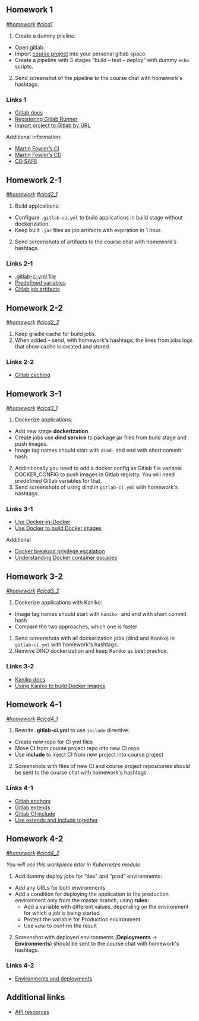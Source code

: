 ## Homework 1
*[#homework]() [#cicd1]()*
1. Create a dummy pileline:
- Open gitlab.
- Import [course project](https://github.com/tdevopsschool/course-project/tree/main) into your personal gitlab space.
- Create a pipeline with 3 stages “build – test – deploy” with dummy `echo` scripts.
2. Send screenshot of the pipeline to the course chat with homework's hashtags.

### Links 1
- [Gitlab docs](https://docs.gitlab.com)
- [Registering Gitlab Runner](https://docs.gitlab.com/runner/register/index.html)
- [Import project to Gitlab by URL](https://docs.gitlab.com/ee/user/project/import/repo_by_url.html)

Additional information:
- [Martin Fowler’s CI](https://martinfowler.com/articles/continuousIntegration.html)
- [Martin Fowler’s CD](https://martinfowler.com/bliki/ContinuousDelivery.html)
- [CD SAFE](https://v46.scaledagileframework.com/continuous-delivery-pipeline)

## Homework 2-1
*[#homework]() [#cicd2_1]()*
1. Build applcaitions:
- Configure `.gitlab-ci.yml` to build applications in build stage without dockerization.
- Keep built `.jar` files as job artifacts with expiration in 1 hour.
2. Send screenshots of artifacts to the course chat with homework's hashtags.

### Links 2-1
- [.gitlab-ci.yml file](https://docs.gitlab.com/ee/ci/yaml/gitlab_ci_yaml.html)
- [Predefined variables](https://docs.gitlab.com/ee/ci/variables/predefined_variables.html)
- [Gitlab job artifacts](https://docs.gitlab.com/ee/ci/pipelines/job_artifacts.html)

## Homework 2-2
*[#homework]() [#cicd2_2]()*
1. Keep gradle cache for build jobs.
2. When added – send, with homework's hashtags, the lines from jobs logs that show cache is created and stored.

### Links 2-2
- [Gitlab caching](https://docs.gitlab.com/ee/ci/caching/)

## Homework 3-1
*[#homework]() [#cicd3_1]()*
1. Dockerize applications:
- Add new stage **dockerization**.
- Create jobs use **dind service** to package jar files from build stage and push images.
- Image tag names should start with `dind-` and end with short commit hash.
2. Addinitionally you need to add a docker config as Gitlab file variable DOCKER_CONFIG to push images in Gitlab registry. You will need predefined Gitlab variables for that.
3. Send screenshots of using dind in `gitlab-ci.yml` with homework's hashtags.

### Links 3-1
- [Use Docker-in-Docker](https://docs.gitlab.com/ee/ci/docker/using_docker_build.html)
- [Use Docker to build Docker images](https://docs.gitlab.com/ee/ci/docker/using_docker_build.html)

Additional
- [Docker breakout privilege escalation](https://book.hacktricks.xyz/linux-hardening/privilege-escalation/docker-breakout/docker-breakout-privilege-escalation)
- [Understanding Docker container escapes](https://blog.trailofbits.com/2019/07/19/understanding-docker-container-escapes)

## Homework 3-2
*[#homework]() [#cicd3_2]()*
1. Dockerize applications with Kaniko:
- Image tag names should start with `kaniko-` and end with short commit hash
- Compare the two approaches, which one is faster
1. Send screenshots with all dockerization jobs (dind and Kaniko) in `gitlab-ci.yml` with homework's hashtags.
2. Remove DIND dockerization and keep Kaniko as best practice.

### Links 3-2
- [Kaniko docs](https://github.com/GoogleContainerTools/kaniko)
- [Using Kaniko to build Docker images](https://docs.gitlab.com/ee/ci/docker/using_kaniko.html)

## Homework 4-1
*[#homework]() [#cicd4_1]()*
1. Rewrite **.gitlab-ci.yml** to use `include` directive:
- Create new repo for CI yml files
- Move CI from course project repo into new CI repo
- Use **include** to inject CI from new project into course project
2. Screenshots with files of new CI and course project repositories should be sent to the course chat with homework's hashtags.

### Links 4-1
- [Gitlab anchors](https://docs.gitlab.com/ee/ci/yaml/yaml_optimization.html#anchors)
- [Gitlab extends](https://docs.gitlab.com/ee/ci/yaml/yaml_optimization.html#use-extends-to-reuse-configuration-sections)
- [Gitlab CI include](https://docs.gitlab.com/ee/ci/yaml/includes.html)
- [Use extends and include together](https://docs.gitlab.com/ee/ci/yaml/yaml_optimization.html#use-extends-and-include-together)

## Homework 4-2
*[#homework]() [#cicd4_2]()*

*You will use this workpiece later in Kubernetes module*

1. Add dummy deploy jobs for “dev” and “prod” environments:
- Add any URLs for both environments
- Add a condition for deploying the application to the production environment only from the master branch, using **rules:**
  - Add a variable with different values, depending on the environment for which a job is being started
  - Protect the variable for Production environment
  - Use `echo` to confirm the result
2. Screenshot with deployed environments (**Deployments** -> **Environments**) should be sent to the course chat with homework's hashtags.

### Links 4-2
- [Environments and deployments](https://docs.gitlab.com/ee/ci/environments/)

## Additional links
- [API resources](https://docs.gitlab.com/ee/api/api_resources.html)
